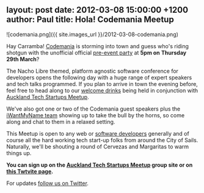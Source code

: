 layout: post
date: 2012-03-08 15:00:00 +1200
author: Paul
title: Hola! Codemania Meetup
----

![codemania.png]({{ site.images_url }}/2012-03-08-codemania.png)

Hay Carramba! [Codemania](http://codemania.co.nz/) is storming into town and guess who's riding shotgun with the unofficial official [pre-event party](http://twtvite.com/iwantmyname-codemania) at **5pm on** **Thursday 29th March**? 

The Nacho Libre themed, platform agnostic software conference for developers opens the following day with a huge range of expert speakers and tech talks programmed. If you plan to arrive in town the evening before, feel free to head along to our [welcome drinks](http://twtvite.com/iwantmyname-codemania) being held in conjunction with [Auckland Tech Startups Meetup](http://www.meetup.com/auckland-tech-startups/).

We've also got one or two of the Codemania guest speakers plus the [iWantMyName team](https://iwantmyname.co.nz/about) showing up to take the bull by the horns, so come along and chat to them in a relaxed setting.

This Meetup is open to any web or [software developers](https://iwantmyname.co.nz/services/developer/) generally and of course all the hard working tech start-up folks from around the City of Sails. Naturally, we'll be shouting a round of Cervezas and Margaritas to warm things up. 

**You can sign up on the [Auckland Tech Startups Meetup](http://www.meetup.com/auckland-tech-startups/) group site or on [this Twtvite page](http://twtvite.com/iwantmyname-codemania).**

For updates [follow us on Twitter](https://twitter.com/#%21/iWantMyNameNZ).
